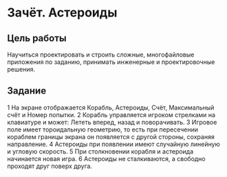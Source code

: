 # Зачёт. Астероиды

## Цель работы
Научиться проектировать и строить сложные, многофайловые приложения по заданию, принимать инженерные и проектировочные решения.

## Задание
1 На экране отображается Корабль, Астероиды, Счёт, Максимальный счёт и  Номер попытки.
2 Корабль управляется игроком стрелками на клавиатуре и может: Лететь вперед, назад и поворачивать.
3 Игровое поле имеет тороидальную геометрию, то есть при пересечении кораблем границы экрана он появляется с другой стороны, сохраняя направление.
4 Астероиды при появлении имеют случайную линейную и угловую скорость.
5 При столкновении корабля и астероида начинается новая игра.
6 Астероиды не сталкиваются, а свободно проходят друг поверх друга. 


